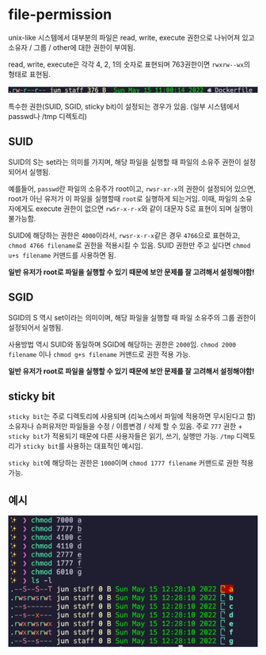 # file-permission

unix-like 시스템에서 대부분의 파일은 read, write, execute 권한으로 나뉘어져 있고 소유자 / 그룹 / other에 대한 권한이 부여됨.

read, write, execute은 각각 4, 2, 1의 숫자로 표현되며 763권한이면 `rwxrw--wx`의 형태로 표현됨.

![general-file-permission](/image/general-file-permission.png)

특수한 권한(SUID, SGID, sticky bit)이 설정되는 경우가 있음. (일부 시스템에서 passwd나 /tmp 디렉토리)

## SUID

SUID의 S는 set라는 의미를 가지며, 해당 파일을 실행할 때 파일의 소유주 권한이 설정되어서 실행됨.

예를들어, `passwd`란 파일의 소유주가 root이고, `rwsr-xr-x`의 권한이 설정되어 있으면, root가 아닌 유저가 이 파일을 실행할때 `root`로 실행하게 되는거임. 이때, 파일의 소유자에게도 execute 권한이 없으면 `rwSr-x-r-x`와 같이 대문자 S로 표현이 되며 실행이 불가능함.

SUID에 해당하는 권한은 `4000`이라서, `rwsr-x-r-x`같은 경우 `4766`으로 표현하고, `chmod 4766 filename`로 권한을 적용시킬 수 있음. SUID 권한만 주고 싶다면 `chmod u+s filename` 커맨드를 사용하면 됨.

**일반 유저가 root로 파일을 실행할 수 있기 때문에 보안 문제를 잘 고려해서 설정해야함!**

## SGID

SGID의 S 역시 set이라는 의미이며, 해당 파일을 실행할 때 파일 소유주의 그룹 권한이 설정되어서 실행됨.

사용방법 역시 SUID와 동일하며 SGID에 해당하는 권한은 `2000`임. `chmod 2000 filename` 이나 `chmod g+s filename` 커맨드로 권한 적용 가능.

**일반 유저가 root로 파일을 실행할 수 있기 때문에 보안 문제를 잘 고려해서 설정해야함!**

## sticky bit

`sticky bit`는 주로 디렉토리에 사용되며 (리눅스에서 파일에 적용하면 무시된다고 함) 소유자나 슈퍼유저만 파일들을 수정 / 이름변경 / 삭제 할 수 있음. 주로 `777` 권한 + `sticky bit`가 적용되기 때문에 다른 사용자들은 읽기, 쓰기, 실행만 가능. `/tmp` 디렉토리가 `sticky bit`를 사용하는 대표적인 예시임.

`sticky bit`에 해당하는 권한은 `1000`이며 `chmod 1777 filename` 커맨드로 권한 적용 가능.

## 예시

![special-file-permission](/image/special-file-permission.png)